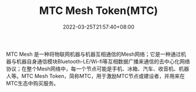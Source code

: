 ﻿---
weight: 
title: "MTC Mesh Token(MTC)"
description: "MTC Mesh 是一种将物联网机器与机器互相通信的Mesh网络；它是一种通过机器与机器自身通信模块Bluetooth-LE/Wi-fi等互相数据广播来通信的去中心化网络协议；在整个Mesh网络中，每一..."
date: 2022-03-25T21:57:40+08:00
lastmod: 2022-03-25T16:45:40+08:00
draft: false
authors: ["Metabd"]
featuredImage: "mtc-mesh-tokenmtc.webp"
link: ""
tags: ["数字代币","MTC Mesh Token(MTC)"]
categories: ["navigation"]
navigation: ["数字代币"]
lightgallery: true
toc: true
pinned: false
recommend: false
recommend1: false
---
MTC Mesh 是一种将物联网机器与机器互相通信的Mesh网络；它是一种通过机器与机器自身通信模块Bluetooth-LE/Wi-fi等互相数据广播来通信的去中心化网络协议；在整个Mesh网络中，每一个节点可能是手机、冰箱、汽车、收音机、机器人等。MTC Mesh Token，简称MTC，用于激励MTC节点或建设者，并用来在MTC生态中购买服务。
